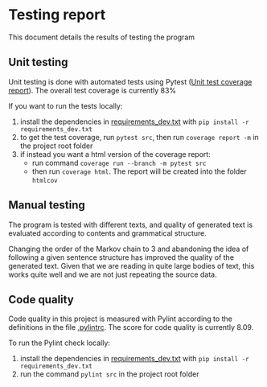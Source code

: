 # Testing report
This document details the results of testing the program

## Unit testing
Unit testing is done with automated tests using Pytest ([Unit test coverage report](https://jonathanheyno.github.io/tiramarkovchaincodecov/index.html)). The overall test coverage is currently 83%

If you want to run the tests locally:
1) install the dependencies in [requirements_dev.txt](../requirements_dev.txt) with `pip install -r requirements_dev.txt`
2) to get the test coverage, run `pytest src`, then run `coverage report -m` in the project root folder
2) if instead you want a html version of the coverage report:
	- run command `coverage run --branch -m pytest src`
	- then run `coverage html`. The report will be created into the folder `htmlcov`

## Manual testing

The program is tested with different texts, and quality of generated text is evaluated according to contents and grammatical structure.

Changing the order of the Markov chain to 3 and abandoning the idea of following a given sentence structure has improved the
quality of the generated text. Given that we are reading in quite large bodies of text, this works quite well and we are not
just repeating the source data.

## Code quality
Code quality in this project is measured with Pylint according to the definitions in the file [.pylintrc](../.pylintrc). The score for code quality is currently 8.09.

To run the Pylint check locally:
1) install the dependencies in [requirements_dev.txt](../requirements_dev.txt) with `pip install -r requirements_dev.txt`
2) run the command `pylint src` in the project root folder
